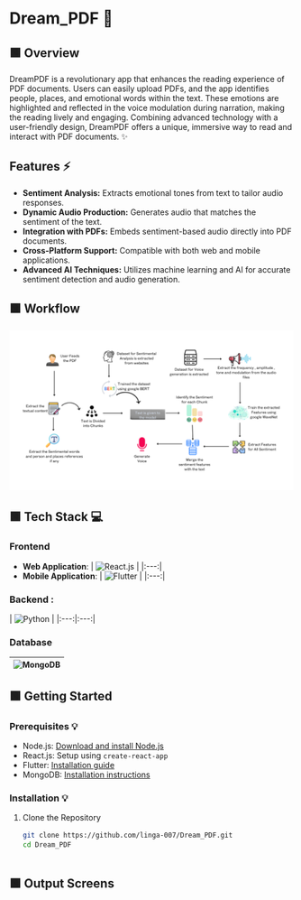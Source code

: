 # Dream_PDF 📖

## 🟩 Overview
DreamPDF is a revolutionary app that enhances the reading experience of PDF documents. Users can easily upload PDFs, and the app identifies people, places, and emotional words within the text. These emotions are highlighted and reflected in the voice modulation during narration, making the reading lively and engaging. Combining advanced technology with a user-friendly design, DreamPDF offers a unique, immersive way to read and interact with PDF documents. ✨

## Features ⚡
- **Sentiment Analysis:** Extracts emotional tones from text to tailor audio responses.
- **Dynamic Audio Production:** Generates audio that matches the sentiment of the text.
- **Integration with PDFs:** Embeds sentiment-based audio directly into PDF documents.
- **Cross-Platform Support:** Compatible with both web and mobile applications.
- **Advanced AI Techniques:** Utilizes machine learning and AI for accurate sentiment detection and audio generation.


## 🟩 Workflow
![image](Images/workflow.png)


## 🟩 Tech Stack 💻

### Frontend
 - **Web Application**:
| ![React.js](https://img.shields.io/badge/React.js--green) |
    |:---:|
- **Mobile Application**:
  | ![Flutter](https://img.shields.io/badge/Flutter--brightgreen) |
    |:---:|
### Backend :
 | ![Python](https://img.shields.io/badge/Python--yellow) |
  |:---:|:---:|

### Database
 | ![MongoDB](https://img.shields.io/badge/MongoDB--orange) |
  |:---:|


## 🟩 Getting Started 

### Prerequisites 💡
- Node.js: [Download and install Node.js](https://nodejs.org/)
- React.js: Setup using `create-react-app`
- Flutter: [Installation guide](https://flutter.dev/docs/get-started/install)
- MongoDB: [Installation instructions](https://www.mongodb.com/try/download/community)

### Installation 💡 
1. Clone the Repository
   ```bash
   git clone https://github.com/linga-007/Dream_PDF.git
   cd Dream_PDF



## 🟩 Output Screens



